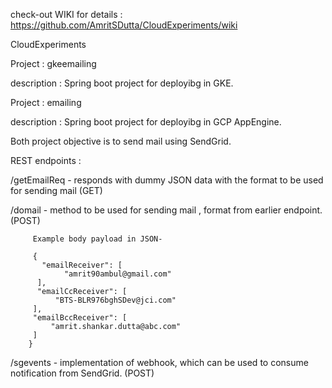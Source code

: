 check-out WIKI for details : 
https://github.com/AmritSDutta/CloudExperiments/wiki 



CloudExperiments

Project : gkeemailing

description : Spring boot project for deployibg in GKE.

Project : emailing

description : Spring boot project for deployibg in GCP AppEngine.

Both project objective is to send mail using SendGrid.


REST endpoints : 

/getEmailReq  - responds with dummy JSON data with the format to be used for sending mail (GET)

/domail - method to be used for sending mail , format from earlier endpoint. (POST)

         Example body payload in JSON-
         
         {
           "emailReceiver": [
                "amrit90ambul@gmail.com"
          ],
          "emailCcReceiver": [
              "BTS-BLR976bghSDev@jci.com"
         ],
         "emailBccReceiver": [
             "amrit.shankar.dutta@abc.com"
         ]
        }

/sgevents - implementation of webhook, which can be used to consume notification from SendGrid. (POST)
    
